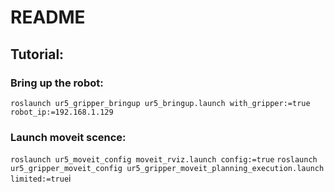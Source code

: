# README
## Tutorial:
### Bring up the robot:
`roslaunch ur5_gripper_bringup ur5_bringup.launch with_gripper:=true robot_ip:=192.168.1.129`

### Launch moveit scence:
`roslaunch ur5_moveit_config moveit_rviz.launch config:=true`
`roslaunch ur5_gripper_moveit_config ur5_gripper_moveit_planning_execution.launch limited:=true`i

